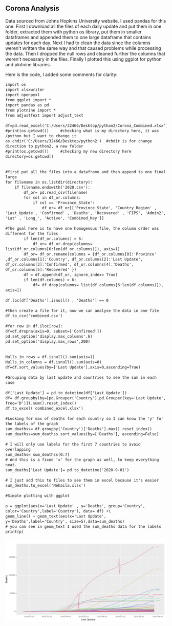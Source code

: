 ## Corona Analysis 

Data sourced from Johns Hopkins University website. 
I used pandas for this one. First I download all the files of each daily update and put them in one folder, extracted them with python os library, put them in smaller dataframes and appended them to one large dataframe that contains updates for each day. 
Next I had to clean the data since the columns weren't written the same way and that caused problems while processing the data. Then I dropped the null rows and cleaned further the columns that weren't necessary in the files.
Finally I plotted this using ggplot for python and plotnine libraries. 

Here is the code, I added some comments for clarity: 

``` 
import os 
import xlsxwriter
import openpyxl
from ggplot import *
import pandas as pd 
from plotnine import * 
from adjustText import adjust_text

df=pd.read_excel('C:/Users/32466/Desktop/python2/Corona_Combined.xlsx')
#print(os.getcwd())     #checking what is my directory here, it was /python but I want to change it
os.chdir('C:/Users/32466/Desktop/python2')  #chdir is for change direction to python2, a new folder
#print(os.getcwd())     #checking my new directory here
directory=os.getcwd()


#first put all the files into a dataframe and then append to one final large
for filename in os.listdir(directory):
    if filename.endswith('2020.csv'):
        df_or= pd.read_csv(filename)
        for col in df_or.columns:
            if col == 'Province_State':
                df_or= df_or[['Province_State', 'Country_Region' , 'Last_Update', 'Confirmed' , 'Deaths', 'Recovered' , 'FIPS', 'Admin2', 'Lat' , 'Long_', 'Active', 'Combined_Key']]
        
#The goal here is to have one homogenous file, the column order was different for the files 
        if len(df_or.columns) > 6:
            df_or= df_or.drop(columns= list(df_or.columns[6:len(df_or.columns)]), axis=1)
        df_or= df_or.rename(columns = {df_or.columns[0]:'Province' ,df_or.columns[1]:'Country', df_or.columns[2]:'Last Update', df_or.columns[3]:'Confirmed', df_or.columns[4]:'Deaths', df_or.columns[5]:'Recovered' })    
        df = df.append(df_or, ignore_index= True)
        if len(df.columns) > 6:
            df= df.drop(columns= list(df.columns[6:len(df.columns)]), axis=1)

df.loc[df['Deaths'].isnull() , 'Deaths'] == 0  

#then create a file for it, now we can analyse the data in one file
df.to_csv('combined.csv')

#for row in df.iloc[row]:
df=df.dropna(axis=0, subset=['Confirmed'])
pd.set_option('display.max_columns',6)
pd.set_option('display.max_rows',200)


Nulls_in_rows = df.isnull().sum(axis=1)
Nulls_in_columns = df.isnull().sum(axis=0)
df=df.sort_values(by=['Last Update'],axis=0,ascending=True)

#Grouping data by last update and countries to see the sum in each case

df['Last Update'] = pd.to_datetime(df['Last Update'])
df= df.groupby(by=[pd.Grouper('Country'),pd.Grouper(key='Last Update', freq='D')]).sum().reset_index()
df.to_excel('combined_excel.xlsx')

#Looking for max of deaths for each country so I can know the 'y' for the labels of the graph
sum_deathss= df.groupby('Country')['Deaths'].max().reset_index()
sum_deathss=sum_deathss.sort_values(by=['Deaths'], ascending=False)

# I will only use labels for the first 7 countries to avoid overlapping
sum_deaths= sum_deathss[0:7]
# And this is a fixed 'x' for the graph as well, to keep everything neat.
sum_deaths['Last Update']= pd.to_datetime('2020-9-01')

# I just add this to files to see them in excel because it's easier
sum_deaths.to_excel('Nehaila.xlsx')

#Simple plotting with ggplot

p = ggplot(aes(x='Last Update' , y='Deaths', group='Country', color='Country',label='Country'), data= df) +\
geom_line() + geom_text(aes(x='Last Update', y='Deaths',label='Country', size=5),data=sum_deaths)
# you can see in geom_text I used the sum_deaths data for the labels 
print(p)     
``` 
![alt text](https://github.com/Nehaila/corona-analysis/blob/master/Graph.jpg)
